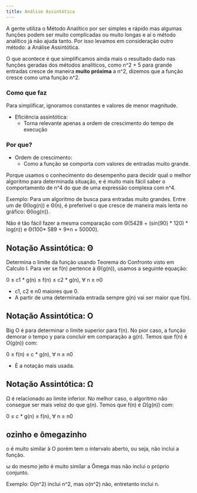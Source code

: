 ```yaml
---
title: Análise Assintótica
---
```


   A gente utiliza o Método Analítico por ser simples e rápido mas algumas funções podem ser muito complicadas ou muito longas e aí o método analítico já não ajuda tanto. Por isso levamos em consideração outro método: a Análise Assintótica.

 O que acontece é que simplificamos ainda mais o resultado dado nas funções geradas dos métodos analíticos, como n^2 + 5 para grande entradas cresce de maneira **muito próxima** a n^2, dizemos que a função cresce como uma função n^2.

### Como que faz

  Para simplificar, ignoramos constantes e valores de menor magnitude.

- Eficiência assintótica:
    - Torna relevante apenas a ordem de crescimento do tempo de execução

### Por que?

- Ordem de crescimento:
    - Como a função se comporta com valores de entradas muito grande.

Porque usamos o conhecimento do desempenho para decidir qual o melhor algoritmo para determinada situação, e é muito mais fácil saber o comportamento de n^4 do que de uma expressão complexa com n^4.

Exemplo: Para um algoritmo de busca para entradas muito grandes. Entre um de Θ(log(n)) e Θ(n), é preferível o que cresce de maneira mais lenta no gráfico: Θ(log(n)). 

Não é tão fácil fazer a mesma comparação com Θ(5428 + (sin(90) * 120) * log(n)) e Θ(100* 589 + 9*n + 50000).

## Notação Assintótica: Θ

Determina o limite da função usando Teorema do Confronto visto em Calculo I. Para ver se f(n) pertence à Θ(g(n)), usamos a seguinte equação:

 0 ≤ c1 * g(n) ≤ f(n) ≤ c2 * g(n), ∀ n ≥ n0

- c1, c2 e n0 maiores que 0.
- A partir de uma determinada entrada sempre g(n) vai ser maior que f(n).

## Notação Assintótica: O

Big O é para determinar o limite superior para f(n). No pior caso, a função demorar o tempo y para concluir em comparação a g(n). Temos que f(n) é O(g(n)) com:

 0 ≤ f(n) ≤ c * g(n), ∀ n ≥ n0

- É a notação mais usada.

## Notação Assintótica: Ω

Ω é relacionado ao limite inferior. No melhor caso, o algoritmo não consegue ser mais veloz do que g(n). Temos que f(n) é Ω(g(n)) com:

0 ≤ c * g(n) ≤ f(n), ∀ n ≥ n0

## ozinho e ômegazinho

o é muito similar à O porém tem o intervalo aberto, ou seja, não inclui a função. 

ω do mesmo jeito é muito similar a Ômega mas não inclui o próprio conjunto.

Exemplo: O(n^2) inclui n^2, mas o(n^2) não, entretanto inclui n.